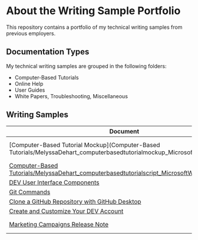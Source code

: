 # About the Writing Sample Portfolio

This repository contains a portfolio of my technical writing samples from previous employers.

## Documentation Types

My technical writing samples are grouped in the following folders:

- Computer-Based Tutorials
- Online Help
- User Guides
- White Papers, Troubleshooting, Miscellaneous

## Writing Samples

| **Document** | **Description** |
| ------------- | ------------------ |
| [Computer-Based Tutorial Mockup](Computer-Based Tutorials/MelyssaDehart_computerbasedtutorialmockup_MicrosoftPowerPoint.pdf) | Computer-Based Tutorials | Mockup created in Microsoft PowerPoint as part of a proposed change to an existing computer-based tutorial (CBT). The original CBT combined all workflow steps in one module, resulting in a lengthy experience for the user. My proposal subdivided the course into smaller, individual modules for each workflow step that allowed the user to learn at their own pace and better digest and retain the information. If approved, the module would have been created in Articulate 360 to provide a more interactive experience for the user.|
| [Computer-Based Tutorials/MelyssaDehart_computerbasedtutorialscript_MicrosoftWord.pdf](https://github.com/melyssadehart/Melyssa-Dehart-Writing-Sample-Portfolio/blob/5e22aea915c6fd08aa6c54d8e524d8e3b710b53c/Computer-Based%20Tutorials/MelyssaDehart_computerbasedtutorialscript_MicrosoftWord.pdf)) | How-to | Provides steps for creating files from your local computer and uploading them to your remote GitHub repository. The audience for this document is intermedia to expert users who need a quick rundown. I followed some of the concepts for writing procedures and documenting code syntax from Google's developer documentation style guide. To create this document, I used [The Good Docs Project's](https://github.com/thegooddocsproject/templates/tree/dev/how-to) how-to template. |
| [DEV User Interface Components](https://github.com/heykayla/my-writing/blob/main/references/reference-dev-ui-components.md) | Reference | Describes the user interface (UI) elements of the DEV website homepage, a social media platform for software developers. The audience for this document is DEV community members new to using the DEV website. To create this document, I used the [The Good Docs Project's](https://github.com/thegooddocsproject/templates/tree/dev/reference) reference template.|
| [Git Commands](https://github.com/heykayla/my-writing/blob/main/references/reference-git-commands.md) | Reference | Lists and describes common Git commands. The audience for this document is nonspecialists who need a reference guide for finding basic Git commands. |
| [Clone a GitHub Repository with GitHub Desktop](https://github.com/heykayla/my-writing/blob/main/tutorials/tutorial-clone-a-github-repo-with-github-desktop.md) | Tutorial | Provides instructions for cloning a remote repository to your local computer with GitHub Desktop. The audience for this document is nonspecialists who want to learn how to clone a remote repository with GitHub Desktop without using the command line. |
| [Create and Customize Your DEV Account](https://github.com/heykayla/my-writing/blob/main/tutorials/tutorial-create-and-customize-your-dev-account.md) | Tutorial | Provides instructions for creating a DEV account with a GitHub account. The audience for this document is users new to using DEV, a social media platform for software developers. |
| [Marketing Campaigns Release Note](https://github.com/heykayla/my-writing/blob/main/release-notes/release-note-marketing-campaigns.md) | Release Note | Describes new features, improvements, and bug fixes for a hypothetical product. The audience for this document are customers of the hypothetical product. |

